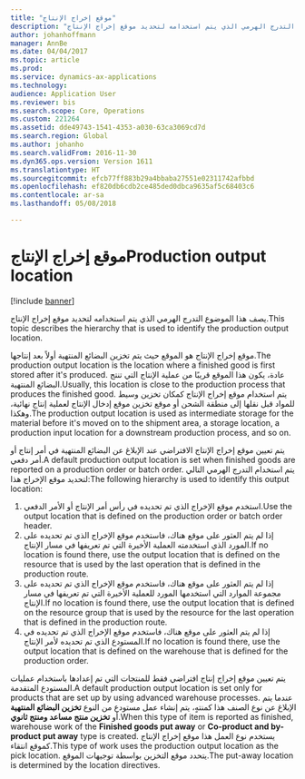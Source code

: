 ```yaml
---
title: "موقع إخراج الإنتاج"
description: "يصف هذا الموضوع التدرج الهرمي الذي يتم استخدامه لتحديد موقع إخراج الإنتاج."
author: johanhoffmann
manager: AnnBe
ms.date: 04/04/2017
ms.topic: article
ms.prod: 
ms.service: dynamics-ax-applications
ms.technology: 
audience: Application User
ms.reviewer: bis
ms.search.scope: Core, Operations
ms.custom: 221264
ms.assetid: dde49743-1541-4353-a030-63ca3069cd7d
ms.search.region: Global
ms.author: johanho
ms.search.validFrom: 2016-11-30
ms.dyn365.ops.version: Version 1611
ms.translationtype: HT
ms.sourcegitcommit: efcb77ff883b29a4bbaba27551e02311742afbbd
ms.openlocfilehash: ef820db6cdb2ce485ded0dbca9635af5c68403c6
ms.contentlocale: ar-sa
ms.lasthandoff: 05/08/2018

---
```


# <a name="production-output-location"></a><span data-ttu-id="eecbc-103">موقع إخراج الإنتاج</span><span class="sxs-lookup"><span data-stu-id="eecbc-103">Production output location</span></span>

[!include [banner](../includes/banner.md)]

<span data-ttu-id="eecbc-104">يصف هذا الموضوع التدرج الهرمي الذي يتم استخدامه لتحديد موقع إخراج الإنتاج.</span><span class="sxs-lookup"><span data-stu-id="eecbc-104">This topic describes the hierarchy that is used to identify the production output location.</span></span>

<span data-ttu-id="eecbc-105">موقع إخراج الإنتاج هو الموقع حيث يتم تخزين البضائع المنتهية أولاً بعد إنتاجها.</span><span class="sxs-lookup"><span data-stu-id="eecbc-105">The production output location is the location where a finished good is first stored after it's produced.</span></span> <span data-ttu-id="eecbc-106">عادة، يكون هذا الموقع قريبًا من عملية الإنتاج التي تنتج البضائع المنتهية.</span><span class="sxs-lookup"><span data-stu-id="eecbc-106">Usually, this location is close to the production process that produces the finished good.</span></span> <span data-ttu-id="eecbc-107">يتم استخدام موقع إخراج الإنتاج كمكان تخزين وسيط للمواد قبل نقلها إلى منطقة الشحن أو موقع تخزين موقع إدخال الإنتاج لعملية إنتاج نهائية، وهكذا.</span><span class="sxs-lookup"><span data-stu-id="eecbc-107">The production output location is used as intermediate storage for the material before it's moved on to the shipment area, a storage location, a production input location for a downstream production process, and so on.</span></span> 

<span data-ttu-id="eecbc-108">يتم تعيين موقع إخراج الإنتاج الافتراضي عند الإبلاغ عن البضائع المنتهية في أمر إنتاج أو أمر دفعي.</span><span class="sxs-lookup"><span data-stu-id="eecbc-108">A default production output location is set when finished goods are reported on a production order or batch order.</span></span> <span data-ttu-id="eecbc-109">يتم استخدام التدرج الهرمي التالي لتحديد موقع الإخراج هذا:</span><span class="sxs-lookup"><span data-stu-id="eecbc-109">The following hierarchy is used to identify this output location:</span></span>

1. <span data-ttu-id="eecbc-110">استخدم موقع الإخراج الذي تم تحديده في رأس أمر الإنتاج أو الأمر الدفعي.</span><span class="sxs-lookup"><span data-stu-id="eecbc-110">Use the output location that is defined on the production order or batch order header.</span></span>
2. <span data-ttu-id="eecbc-111">إذا لم يتم العثور على موقع هناك، فاستخدم موقع الإخراج الذي تم تحديده على المورد الذي استخدمته العملية الأخيرة التي تم تعريفها في مسار الإنتاج.</span><span class="sxs-lookup"><span data-stu-id="eecbc-111">If no location is found there, use the output location that is defined on the resource that is used by the last operation that is defined in the production route.</span></span>
3. <span data-ttu-id="eecbc-112">إذا لم يتم العثور على موقع هناك، فاستخدم موقع الإخراج الذي تم تحديده على مجموعة الموارد التي استخدمها المورد للعملية الأخيرة التي تم تعريفها في مسار الإنتاج.</span><span class="sxs-lookup"><span data-stu-id="eecbc-112">If no location is found there, use the output location that is defined on the resource group that is used by the resource for the last operation that is defined in the production route.</span></span>
4. <span data-ttu-id="eecbc-113">إذا لم يتم العثور على موقع هناك، فاستخدم موقع الإخراج الذي تم تحديده في المستودع الذي تم تحديده لأمر الإنتاج.</span><span class="sxs-lookup"><span data-stu-id="eecbc-113">If no location is found there, use the output location that is defined on the warehouse that is defined for the production order.</span></span>

<span data-ttu-id="eecbc-114">يتم تعيين موقع إخراج إنتاج افتراضي فقط للمنتجات التي تم إعدادها باستخدام عمليات المستودع المتقدمة.</span><span class="sxs-lookup"><span data-stu-id="eecbc-114">A default production output location is set only for products that are set up by using advanced warehouse processes.</span></span> <span data-ttu-id="eecbc-115">عندما يتم الإبلاغ عن نوع الصنف هذا كمنتهٍ، يتم إنشاء عمل مستودع من النوع **تخزين البضائع المنتهية‬** أو **تخزين منتج مساعد ومنتج ثانوي‬**.</span><span class="sxs-lookup"><span data-stu-id="eecbc-115">When this type of item is reported as finished, warehouse work of the **Finished goods put away** or **Co-product and by-product put away** type is created.</span></span> <span data-ttu-id="eecbc-116">يستخدم نوع العمل هذا موقع إخراج الإنتاج كموقع انتقاء.</span><span class="sxs-lookup"><span data-stu-id="eecbc-116">This type of work uses the production output location as the pick location.</span></span> <span data-ttu-id="eecbc-117">يتحدد موقع التخزين بواسطة توجيهات الموقع.</span><span class="sxs-lookup"><span data-stu-id="eecbc-117">The put-away location is determined by the location directives.</span></span>

